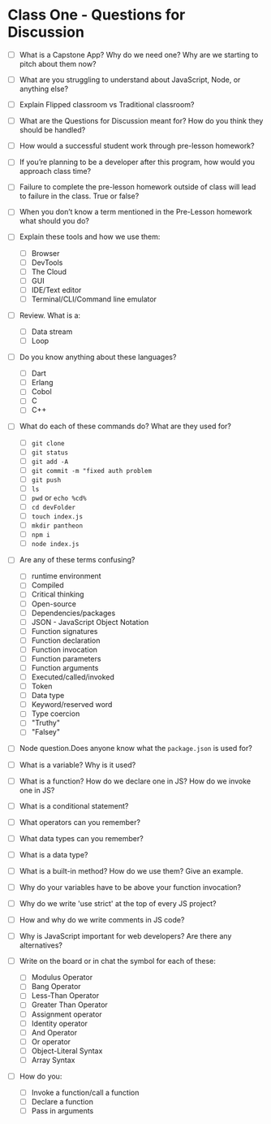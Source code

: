 # Class One - Questions for Discussion

- [ ] What is a Capstone App? Why do we need one? Why are we starting to pitch about them now?
- [ ] What are you struggling to understand about JavaScript, Node, or anything else?
- [ ] Explain Flipped classroom vs Traditional classroom?
- [ ] What are the Questions for Discussion meant for? How do you think they should be handled?
- [ ] How would a successful student work through pre-lesson homework?
- [ ] If you’re planning to be a developer after this program, how would you approach class time?
- [ ] Failure to complete the pre-lesson homework outside of class will lead to failure in the class. True or false?
- [ ] When you don’t know a term mentioned in the Pre-Lesson homework what should you do?

- [ ] Explain these tools and how we use them:
    * [ ] Browser
    * [ ] DevTools
    * [ ] The Cloud
    * [ ] GUI
    * [ ] IDE/Text editor
    * [ ] Terminal/CLI/Command line emulator

- [ ] Review. What is a:
    * [ ] Data stream
    * [ ] Loop

- [ ] Do you know anything about these languages?
    * [ ] Dart
    * [ ] Erlang
    * [ ] Cobol
    * [ ] C
    * [ ] C++

- [ ] What do each of these commands do? What are they used for?
    * [ ] `git clone`
    * [ ] `git status`
    * [ ] `git add -A`
    * [ ] `git commit -m "fixed auth problem`
    * [ ] `git push`
    * [ ] `ls`
    * [ ] `pwd` or `echo %cd%`
    * [ ] `cd devFolder`
    * [ ] `touch index.js`
    * [ ] `mkdir pantheon`
    * [ ] `npm i`
    * [ ] `node index.js`

- [ ] Are any of these terms confusing?
    * [ ] runtime environment
    * [ ] Compiled
    * [ ] Critical thinking
    * [ ] Open-source
    * [ ] Dependencies/packages
    * [ ] JSON - JavaScript Object Notation
    * [ ] Function signatures
    * [ ] Function declaration
    * [ ] Function invocation
    * [ ] Function parameters
    * [ ] Function arguments
    * [ ] Executed/called/invoked
    * [ ] Token
    * [ ] Data type
    * [ ] Keyword/reserved word
    * [ ] Type coercion
    * [ ] "Truthy"
    * [ ] "Falsey"

- [ ] Node question.Does anyone know what the `package.json` is used for?
- [ ] What is a variable? Why is it used?
- [ ] What is a function? How do we declare one in JS? How do we invoke one in JS?
- [ ] What is a conditional statement?
- [ ] What operators can you remember?
- [ ] What data types can you remember?
- [ ] What is a data type?
- [ ] What is a built-in method? How do we use them? Give an example.
- [ ] Why do your variables have to be above your function invocation?
- [ ] Why do we write 'use strict' at the top of every JS project?
- [ ] How and why do we write comments in JS code?
- [ ] Why is JavaScript important for web developers? Are there any alternatives?

- [ ] Write on the board or in chat the symbol for each of these:
    * [ ] Modulus Operator
    * [ ] Bang Operator
    * [ ] Less-Than Operator
    * [ ] Greater Than Operator
    * [ ] Assignment operator
    * [ ] Identity operator
    * [ ] And Operator
    * [ ] Or operator
    * [ ] Object-Literal Syntax
    * [ ] Array Syntax

- [ ] How do you: 
    * [ ] Invoke a function/call a function
    * [ ] Declare a function
    * [ ] Pass in arguments